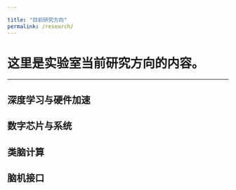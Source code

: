 ```yaml
---

title: "目前研究方向"
permalink: /research/
---
```


# 这里是实验室当前研究方向的内容。
_______
## 深度学习与硬件加速

## 数字芯片与系统
## 类脑计算 
## 脑机接口
